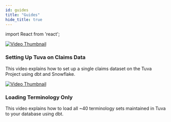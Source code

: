 ```yaml
---
id: guides
title: "Guides"
hide_title: true
---
```


import React from 'react';

<div style={{ display: "flex", flexDirection: "column", gap: "20px" }}>

<div style={{ display: "flex" }}>
  <a href="https://www.youtube.com/watch?v=FWxbrt7Fgiw" target="_blank" rel="noopener noreferrer">
    <img src="https://img.youtube.com/vi/FWxbrt7Fgiw/0.jpg" alt="Video Thumbnail" style={{ width: "120px", marginRight: "20px", cursor: "pointer" }} />
  </a>
  <div>
    <h3 style={{ margin: "0 0 5px 0" }}>Setting Up Tuva on Claims Data</h3>
    <p style={{ margin: "0", fontSize: "0.9em" }}>This video explains how to set up a single claims dataset on the Tuva Project using dbt and Snowflake.</p>
  </div>
</div>

<div style={{ display: "flex" }}>
  <a href="https://www.youtube.com/watch?v=oJyuJ4XFYNI" target="_blank" rel="noopener noreferrer">
    <img src="https://img.youtube.com/vi/oJyuJ4XFYNI/0.jpg" alt="Video Thumbnail" style={{ width: "120px", marginRight: "20px", cursor: "pointer" }} />
  </a>
  <div>
    <h3 style={{ margin: "0 0 5px 0" }}>Loading Terminology Only </h3>
    <p style={{ margin: "0", fontSize: "0.9em" }}>This video explains how to load all ~40 terminology sets maintained in Tuva to your database using dbt.</p>
  </div>
</div>

<!--
### Data Architecture Example

### Mapping + Data Quality

### Managing Data Refreshes

### Managing Data Model Upgrades

### Extending the Data Model

### Customizing the Data Model

### Geo-coding + Social Determinants

### Vocab Normalization

### Data Platform Architecture
-->
</div>

